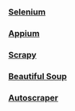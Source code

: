 ### <a href="https://github.com/SeleniumHQ/selenium">Selenium</a>
### <a href="https://github.com/appium/appium">Appium</a>
### <a href="https://github.com/scrapy/scrapy">Scrapy</a>
### <a href="https://beautiful-soup-4.readthedocs.io/en/latest/">Beautiful Soup</a>
### <a href="https://github.com/alirezamika/autoscraper">Autoscraper</a>
